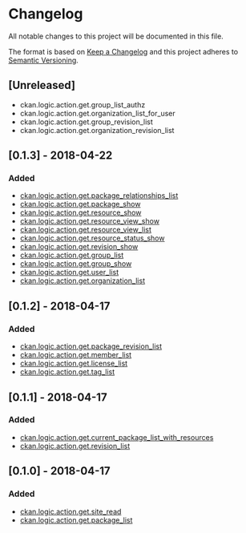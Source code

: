# Changelog
All notable changes to this project will be documented in this file.

The format is based on [Keep a Changelog](http://keepachangelog.com/en/1.0.0/)
and this project adheres to [Semantic Versioning](http://semver.org/spec/v2.0.0.html).

## [Unreleased]
 
- ckan.logic.action.get.group_list_authz
- ckan.logic.action.get.organization_list_for_user
- ckan.logic.action.get.group_revision_list
- ckan.logic.action.get.organization_revision_list

## [0.1.3] - 2018-04-22
### Added
- [ckan.logic.action.get.package_relationships_list](http://docs.ckan.org/en/ckan-2.7.3/api/#ckan.logic.action.get.package_relationships_list)
- [ckan.logic.action.get.package_show](http://docs.ckan.org/en/ckan-2.7.3/api/#ckan.logic.action.get.package_show)
- [ckan.logic.action.get.resource_show](http://docs.ckan.org/en/ckan-2.7.3/api/#ckan.logic.action.get.resource_show)
- [ckan.logic.action.get.resource_view_show](http://docs.ckan.org/en/ckan-2.7.3/api/#ckan.logic.action.get.resource_view_show)
- [ckan.logic.action.get.resource_view_list](http://docs.ckan.org/en/ckan-2.7.3/api/#ckan.logic.action.get.resource_view_list)
- [ckan.logic.action.get.resource_status_show](http://docs.ckan.org/en/ckan-2.7.3/api/#ckan.logic.action.get.resource_status_show)
- [ckan.logic.action.get.revision_show](http://docs.ckan.org/en/ckan-2.7.3/api/#ckan.logic.action.get.revision_show)
- [ckan.logic.action.get.group_list](http://docs.ckan.org/en/ckan-2.7.3/api/#ckan.logic.action.get.group_list)
- [ckan.logic.action.get.group_show](http://docs.ckan.org/en/ckan-2.7.3/api/#ckan.logic.action.get.group_show)
- [ckan.logic.action.get.user_list](http://docs.ckan.org/en/ckan-2.7.3/api/#ckan.logic.action.get.user_list)
- [ckan.logic.action.get.organization_list](http://docs.ckan.org/en/ckan-2.7.3/api/#ckan.logic.action.get.organization_list)

## [0.1.2] - 2018-04-17
### Added
- [ckan.logic.action.get.package_revision_list](http://docs.ckan.org/en/ckan-2.7.3/api/#ckan.logic.action.get.package_revision_list)
- [ckan.logic.action.get.member_list](http://docs.ckan.org/en/ckan-2.7.3/api/#ckan.logic.action.get.member_list)
- [ckan.logic.action.get.license_list](http://docs.ckan.org/en/ckan-2.7.3/api/#ckan.logic.action.get.license_list)
- [ckan.logic.action.get.tag_list](http://docs.ckan.org/en/ckan-2.7.3/api/#ckan.logic.action.get.tag_list)

## [0.1.1] - 2018-04-17
### Added
- [ckan.logic.action.get.current_package_list_with_resources](http://docs.ckan.org/en/ckan-2.7.3/api/#ckan.logic.action.get.current_package_list_with_resources)
- [ckan.logic.action.get.revision_list](http://docs.ckan.org/en/ckan-2.7.3/api/#ckan.logic.action.get.revision_list)

## [0.1.0] - 2018-04-17
### Added
- [ckan.logic.action.get.site_read](http://docs.ckan.org/en/ckan-2.7.3/api/#ckan.logic.action.get.site_read)
- [ckan.logic.action.get.package_list](http://docs.ckan.org/en/ckan-2.7.3/api/index.html#ckan.logic.action.get.package_list)